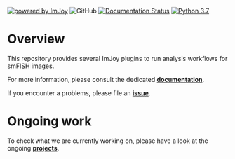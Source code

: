 [![powered by ImJoy](https://imjoy.io/static/badge/powered-by-imjoy-badge.svg)](https://imjoy.io/)
![GitHub](https://img.shields.io/github/license/fish-quant/fq-imjoy)
[![Documentation Status](https://readthedocs.org/projects/fq-imjoy/badge/?version=latest)](https://fq-imjoy.readthedocs.io/en/latest/?badge=latest)
[![Python 3.7](https://img.shields.io/badge/python-3.7-blue.svg)](https://www.python.org/downloads/release/python-370/)

# Overview

This repository provides several ImJoy plugins to run analysis workflows for smFISH images.

For more information, please consult the dedicated [**documentation**](https://fq-imjoy.readthedocs.io/en/latest/).

If you encounter a problems, please file an [**issue**](https://github.com/fish-quant/fq-imjoy/issues).

# Ongoing work

To check what we are currently working on, please have a look
at the ongoing [**projects**](https://github.com/fish-quant/fq-imjoy/projects).
